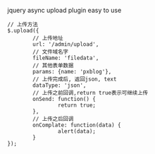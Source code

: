 jquery async upload plugin
easy to use

    // 上传方法
	$.upload({
			// 上传地址
			url: '/admin/upload', 
			// 文件域名字
			fileName: 'filedata', 
			// 其他表单数据
			params: {name: 'pxblog'},
			// 上传完成后, 返回json, text
			dataType: 'json',
			// 上传之前回调,return true表示可继续上传
			onSend: function() {
					return true;
			},
			// 上传之后回调
			onComplate: function(data) {
					alert(data);
			}
	});